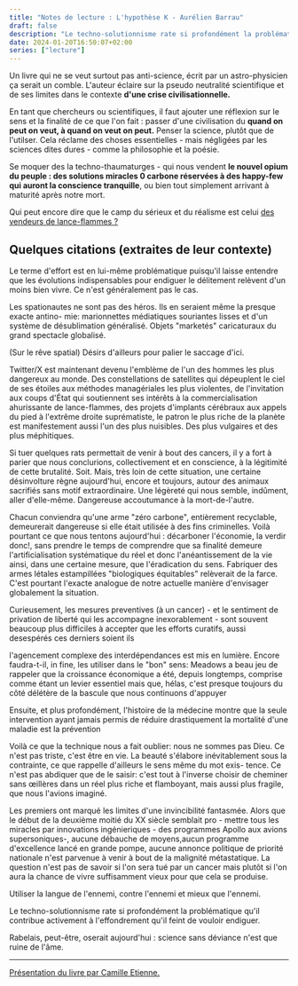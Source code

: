 ```yaml
---
title: "Notes de lecture : L'hypothèse K - Aurélien Barrau"
draft: false
description: "Le techno-solutionnisme rate si profondément la problématique qu'il contribue activement à l'effondrement qu'il feint de vouloir endiguer."
date: 2024-01-20T16:50:07+02:00
series: ["lecture"]
---
```


Un livre qui ne se veut surtout pas anti-science, écrit par un astro-physicien ça serait un comble. L'auteur éclaire sur la pseudo neutralité scientifique et de ses limites dans le contexte **d'une crise civilisationnelle.**

En tant que chercheurs ou scientifiques, il faut ajouter une réflexion sur le sens et la finalité de ce que l'on fait  : passer d'une civilisation du **quand on peut on veut, à quand on veut on peut.** Penser la science, plutôt que de l'utilser. Cela réclame des choses essentielles - mais négligées par les sciences dites dures - comme la philosophie et la poésie.

Se moquer des la techno-thaumaturges - qui nous vendent **le nouvel opium du peuple : des solutions miracles 0 carbone réservées à des happy-few qui auront la conscience tranquille**, ou bien tout simplement arrivant à maturité après notre mort.

Qui peut encore dire que le camp du sérieux et du réalisme est celui [des vendeurs de lance-flammes ?](https://www.presse-citron.net/ca-sent-le-roussi-pour-les-proprietaires-du-lance-flammes-qui-nest-pas-un-lance-flammes-delon-musk/) 

## Quelques citations (extraites de leur contexte)
Le terme d'effort est en lui-même problématique puisqu'il laisse entendre que les évolutions indispensables pour endiguer le délitement relèvent d'un moins bien vivre. Ce n'est généralement pas le cas.


Les spationautes ne sont pas des héros. Ils en seraient même la presque exacte antino- mie: marionnettes médiatiques souriantes lisses et d'un système de désublimation généralisé. Objets "marketés" caricaturaux du grand spectacle globalisé.

(Sur le rêve spatial) Désirs d'ailleurs pour palier le saccage d'ici.

Twitter/X est maintenant devenu l'emblème de l'un des hommes les plus dangereux au monde. Des constellations de satellites qui dépeuplent le ciel de ses étoiles aux méthodes managériales les plus violentes, de l'invitation aux coups d'État qui soutiennent ses intérêts à la commercialisation ahurissante de lance-flammes, des projets d'implants cérébraux aux appels du pied à l'extrême droite suprématiste, le patron le plus riche de la planète est manifestement aussi l'un des plus nuisibles. Des plus vulgaires et des plus méphitiques.

Si tuer quelques rats permettait de venir à bout des cancers, il y a fort à parier que nous conclurions, collectivement et en conscience, à la légitimité de cette brutalité. Soit. Mais, très loin de cette situation, une certaine désinvolture règne aujourd'hui, encore et toujours, autour des animaux sacrifiés sans motif extraordinaire. Une légèreté qui nous semble, indûment, aller d'elle-même. Dangereuse accoutumance à la mort-de-l'autre.

Chacun conviendra qu'une arme "zéro carbone", entièrement recyclable, demeurerait dangereuse si elle était utilisée à des fins criminelles. Voilà pourtant ce que nous tentons aujourd'hui : décarboner l'économie, la verdir donc!, sans prendre le temps de comprendre que sa finalité demeure l'artificialisation systématique du réel et donc l'anéantissement de la vie ainsi, dans une certaine mesure, que l'éradication du sens. Fabriquer des armes létales estampillées  "biologiques équitables" relèverait de la farce. C'est pourtant l'exacte analogue de notre actuelle manière d'envisager globalement la situation.



Curieusement, les mesures preventives (à un cancer) - et le sentiment de privation de liberté qui les accompagne inexorablement - sont souvent beaucoup plus difficiles à accepter que les efforts curatifs, aussi desespérés ces derniers soient ils

l'agencement complexe des interdépendances est mis en lumière. Encore faudra-t-il, in fine, les utiliser dans le  "bon" sens: Meadows a beau jeu de rappeler que la croissance économique a été, depuis longtemps, comprise comme étant un levier essentiel mais que, hélas, c'est presque toujours du côté délétère de la bascule que nous continuons d'appuyer

Ensuite, et plus profondément, l'histoire de la médecine montre que la seule intervention ayant jamais permis de réduire drastiquement la mortalité d'une maladie est la prévention

Voilà ce que la technique nous a fait oublier: nous ne sommes pas Dieu. Ce n'est pas triste, c'est être en vie. La beauté s'élabore inévitablement sous la contrainte, ce que rappelle d'ailleurs le sens même du mot exis- tence. Ce n'est pas abdiquer que de le saisir: c'est tout à l'inverse choisir de cheminer sans œillères dans un réel plus riche et flamboyant, mais aussi plus fragile, que nous l'avions imaginé.

Les premiers ont marqué les limites d'une invincibilité fantasmée. Alors que le début de la deuxième moitié du XX siècle semblait pro - mettre tous les miracles par innovations ingénieriques - des programmes Apollo aux avions supersoniques-, aucune débauche de moyens,aucun programme d'excellence lancé en grande pompe, aucune annonce politique de priorité nationale n'est parvenue à venir à bout de la malignité métastatique. La question n'est pas de savoir si l'on sera tué par un cancer mais plutôt si l'on aura la chance de vivre suffisamment vieux pour que cela se produise. 

Utiliser la langue de l'ennemi, contre l'ennemi et mieux que l'ennemi.

Le techno-solutionnisme rate si profondément la problématique qu'il contribue activement à l'effondrement qu'il feint de vouloir endiguer.

Rabelais, peut-être, oserait aujourd'hui : science sans déviance n'est que ruine de l'âme.

---
[Présentation du livre par Camille Etienne.](https://www.youtube.com/watch?v=nfxwoaaK-oY)